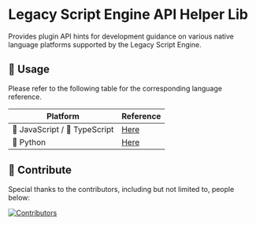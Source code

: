 <!-- markdownlint-disable MD033 -->

# Legacy Script Engine API Helper Lib

Provides plugin API hints for development guidance on various native language platforms supported by the Legacy Script Engine.

## 🚀 Usage

Please refer to the following table for the corresponding language reference.

| Platform                      | Reference                                |
| ----------------------------- | ---------------------------------------- |
| 📒 JavaScript / 📘 TypeScript | [Here](./platforms/javascript/README.md) |
| 🐍 Python                     | [Here](./platforms/python/README.md)     |

## 🤝 Contribute

Special thanks to the contributors, including but not limited to, people below:

<a href="https://github.com/LiteLDev/HelperLib/graphs/contributors">
  <img src="https://contrib.rocks/image?repo=LiteLDev/HelperLib" alt="Contributors" />
</a>
